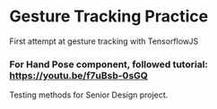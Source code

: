 # Gesture Tracking Practice
First attempt at gesture tracking with TensorflowJS 

### For Hand Pose component, followed tutorial: https://youtu.be/f7uBsb-0sGQ

Testing methods for Senior Design project.
